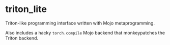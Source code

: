 # triton_lite

Triton-like programming interface written with Mojo metaprogramming.

Also includes a hacky `torch.compile` Mojo backend that monkeypatches the Triton
backend.
